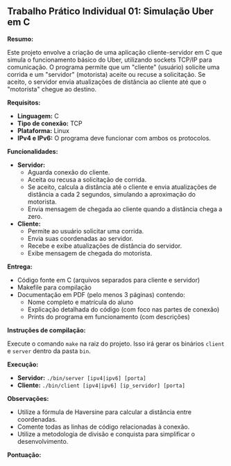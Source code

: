 ## Trabalho Prático Individual 01: Simulação Uber em C

**Resumo:**

Este projeto envolve a criação de uma aplicação cliente-servidor em C que simula o funcionamento básico do Uber, utilizando sockets TCP/IP para comunicação. O programa permite que um "cliente" (usuário) solicite uma corrida e um "servidor" (motorista) aceite ou recuse a solicitação. Se aceito, o servidor envia atualizações de distância ao cliente até que o "motorista" chegue ao destino.

**Requisitos:**

* **Linguagem:** C
* **Tipo de conexão:** TCP
* **Plataforma:** Linux
* **IPv4 e IPv6:** O programa deve funcionar com ambos os protocolos.

**Funcionalidades:**

* **Servidor:**
    * Aguarda conexão do cliente.
    * Aceita ou recusa a solicitação de corrida.
    * Se aceito, calcula a distância até o cliente e envia atualizações de distância a cada 2 segundos, simulando a aproximação do motorista.
    * Envia mensagem de chegada ao cliente quando a distância chega a zero.
* **Cliente:**
    * Permite ao usuário solicitar uma corrida.
    * Envia suas coordenadas ao servidor.
    * Recebe e exibe atualizações de distância do servidor.
    * Exibe mensagem de chegada do motorista.

**Entrega:**

* Código fonte em C (arquivos separados para cliente e servidor)
* Makefile para compilação
* Documentação em PDF (pelo menos 3 páginas) contendo:
    * Nome completo e matrícula do aluno
    * Explicação detalhada do código (com foco nas partes de conexão)
    * Prints do programa em funcionamento (com descrições)

**Instruções de compilação:**

Execute o comando `make` na raiz do projeto. Isso irá gerar os binários `client` e `server` dentro da pasta `bin`.

**Execução:**

* **Servidor:** `./bin/server [ipv4|ipv6] [porta]`
* **Cliente:** `./bin/client [ipv4|ipv6] [ip_servidor] [porta]`

**Observações:**

* Utilize a fórmula de Haversine para calcular a distância entre coordenadas.
* Comente todas as linhas de código relacionadas à conexão.
* Utilize a metodologia de divisão e conquista para simplificar o desenvolvimento.

**Pontuação:**